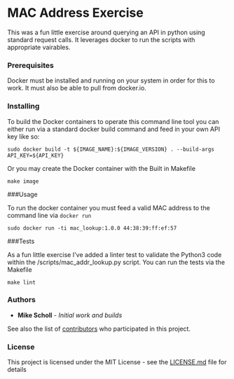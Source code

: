 # MAC Address Exercise

This was a fun little exercise around querying an API in python using standard request calls. It leverages docker to run the scripts with appropriate vairables.

### Prerequisites

Docker must be installed and running on your system in order for this to work. It must also be able to pull from docker.io.

### Installing

To build the Docker containers to operate this command line tool you can either run via a standard docker build command and feed in your own API key like so:

```
sudo docker build -t ${IMAGE_NAME}:${IMAGE_VERSION} . --build-args API_KEY=${API_KEY}
```

Or you may create the Docker container with the Built in Makefile

```
make image
```

###Usage

To run the docker container you must feed a valid MAC address to the command line via `docker run`

```
sudo docker run -ti mac_lookup:1.0.0 44:38:39:ff:ef:57
```

###Tests

As a fun little exercise I've added a linter test to validate the Python3 code within the /scripts/mac_addr_lookup.py script. You can run the tests via the Makefile

```
make lint
```

### Authors

* **Mike Scholl** - *Initial work and builds*

See also the list of [contributors](https://github.com/mgs4332/macaddr/graphs/contributors) who participated in this project.

### License

This project is licensed under the MIT License - see the [LICENSE.md](LICENSE.md) file for details

